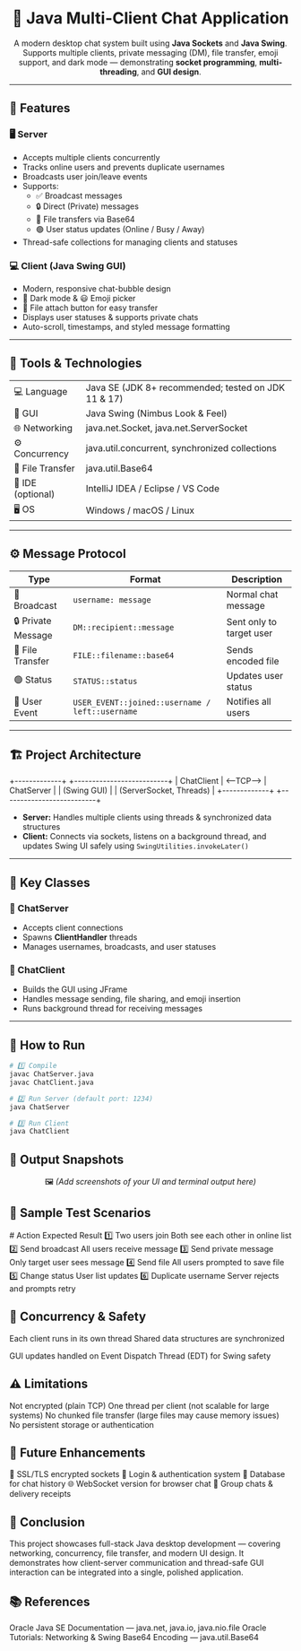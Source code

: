 <h1 align="center">💬 Java Multi-Client Chat Application</h1>

<p align="center">
A modern desktop chat system built using <b>Java Sockets</b> and <b>Java Swing</b>.<br>
Supports multiple clients, private messaging (DM), file transfer, emoji support, and dark mode — demonstrating <b>socket programming</b>, <b>multi-threading</b>, and <b>GUI design</b>.
</p>

---

<h2>🚀 Features</h2>

<h3>🖥️ Server</h3>
<ul>
  <li>Accepts multiple clients concurrently</li>
  <li>Tracks online users and prevents duplicate usernames</li>
  <li>Broadcasts user join/leave events</li>
  <li>Supports:
    <ul>
      <li>✅ Broadcast messages</li>
      <li>🔒 Direct (Private) messages</li>
      <li>📁 File transfers via Base64</li>
      <li>🟢 User status updates (Online / Busy / Away)</li>
    </ul>
  </li>
  <li>Thread-safe collections for managing clients and statuses</li>
</ul>

<h3>💻 Client (Java Swing GUI)</h3>
<ul>
  <li>Modern, responsive chat-bubble design</li>
  <li>🌙 Dark mode & 😃 Emoji picker</li>
  <li>📎 File attach button for easy transfer</li>
  <li>Displays user statuses & supports private chats</li>
  <li>Auto-scroll, timestamps, and styled message formatting</li>
</ul>

---

<h2>🧩 Tools & Technologies</h2>

<table>
<tr><td>💻 Language</td><td>Java SE (JDK 8+ recommended; tested on JDK 11 & 17)</td></tr>
<tr><td>🎨 GUI</td><td>Java Swing (Nimbus Look & Feel)</td></tr>
<tr><td>🌐 Networking</td><td>java.net.Socket, java.net.ServerSocket</td></tr>
<tr><td>⚙️ Concurrency</td><td>java.util.concurrent, synchronized collections</td></tr>
<tr><td>📁 File Transfer</td><td>java.util.Base64</td></tr>
<tr><td>🧠 IDE (optional)</td><td>IntelliJ IDEA / Eclipse / VS Code</td></tr>
<tr><td>🖥️ OS</td><td>Windows / macOS / Linux</td></tr>
</table>

---

<h2>⚙️ Message Protocol</h2>

| Type | Format | Description |
|------|---------|-------------|
| 💬 Broadcast | `username: message` | Normal chat message |
| 🔒 Private Message | `DM::recipient::message` | Sent only to target user |
| 📁 File Transfer | `FILE::filename::base64` | Sends encoded file |
| 🟢 Status | `STATUS::status` | Updates user status |
| 👥 User Event | `USER_EVENT::joined::username / left::username` | Notifies all users |

---

<h2>🏗️ Project Architecture</h2>
+-------------+ +--------------------------+
| ChatClient | <--TCP--> | ChatServer |
| (Swing GUI) | | (ServerSocket, Threads) |
+-------------+ +--------------------------+


- **Server:** Handles multiple clients using threads & synchronized data structures  
- **Client:** Connects via sockets, listens on a background thread, and updates Swing UI safely using `SwingUtilities.invokeLater()`

---

<h2>🧠 Key Classes</h2>

<h3>🧩 ChatServer</h3>
<ul>
  <li>Accepts client connections</li>
  <li>Spawns <b>ClientHandler</b> threads</li>
  <li>Manages usernames, broadcasts, and user statuses</li>
</ul>

<h3>🧩 ChatClient</h3>
<ul>
  <li>Builds the GUI using JFrame</li>
  <li>Handles message sending, file sharing, and emoji insertion</li>
  <li>Runs background thread for receiving messages</li>
</ul>

---

<h2>🧪 How to Run</h2>

```bash
# 1️⃣ Compile
javac ChatServer.java
javac ChatClient.java

# 2️⃣ Run Server (default port: 1234)
java ChatServer

# 3️⃣ Run Client
java ChatClient
```

<h2>📸 Output Snapshots</h2> <p align="center"> 🖼️ <i>(Add screenshots of your UI and terminal output here)</i> </p>

<h2>🧾 Sample Test Scenarios</h2>
#	Action	Expected Result
1️⃣	Two users join	Both see each other in online list
2️⃣	Send broadcast	All users receive message
3️⃣	Send private message	Only target user sees message
4️⃣	Send file	All users prompted to save file
5️⃣	Change status	User list updates
6️⃣	Duplicate username	Server rejects and prompts retry

<h2>🧵 Concurrency & Safety</h2>
Each client runs in its own thread
Shared data structures are synchronized

GUI updates handled on Event Dispatch Thread (EDT) for Swing safety

<h2>⚠️ Limitations</h2>
Not encrypted (plain TCP)
One thread per client (not scalable for large systems)
No chunked file transfer (large files may cause memory issues)
No persistent storage or authentication

<h2>🔮 Future Enhancements</h2>
🔐 SSL/TLS encrypted sockets
👤 Login & authentication system
💾 Database for chat history
🌐 WebSocket version for browser chat
💬 Group chats & delivery receipts

<h2>🏁 Conclusion</h2>
This project showcases full-stack Java desktop development — covering networking, concurrency, file transfer, and modern UI design.
It demonstrates how client-server communication and thread-safe GUI interaction can be integrated into a single, polished application.

<h2>📚 References</h2>
Oracle Java SE Documentation — java.net, java.io, java.nio.file
Oracle Tutorials: Networking & Swing
Base64 Encoding — java.util.Base64
